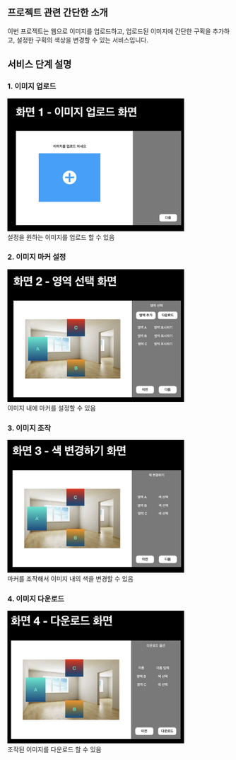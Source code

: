 ## 프로젝트 관련 간단한 소개

이번 프로젝트는 웹으로 이미지를 업로드하고, 업로드된 이미지에 간단한 구획을 추가하고, 설정한 구획의 색상을 변경할 수 있는 서비스입니다.

## 서비스 단계 설명
### 1. 이미지 업로드
<img src="./img/step1.png" width="400px" height="300px">
<div>설정을 원하는 이미지를 업로드 할 수 있음</div>

### 2. 이미지 마커 설정
<img src="./img/step2.png" width="400px" height="300px">
<div>이미지 내에 마커를 설정할 수 있음</div>

### 3. 이미지 조작
<img src="./img/step3.png" width="400px" height="300px">
<div>마커를 조작해서 이미지 내의 색을 변경할 수 있음</div>

### 4. 이미지 다운로드
<img src="./img/step4.png" width="400px" height="300px">
<div>조작된 이미지를 다운로드 할 수 있음</div>